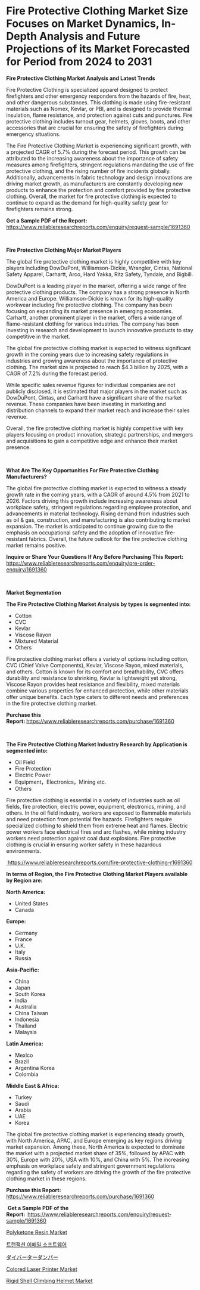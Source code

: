 <p><h1>Fire Protective Clothing Market Size Focuses on Market Dynamics, In-Depth Analysis and Future Projections of its Market Forecasted for Period from 2024 to 2031</h1></p><p><strong>Fire Protective Clothing Market Analysis and Latest Trends</strong></p>
<p><p>Fire Protective Clothing is specialized apparel designed to protect firefighters and other emergency responders from the hazards of fire, heat, and other dangerous substances. This clothing is made using fire-resistant materials such as Nomex, Kevlar, or PBI, and is designed to provide thermal insulation, flame resistance, and protection against cuts and punctures. Fire protective clothing includes turnout gear, helmets, gloves, boots, and other accessories that are crucial for ensuring the safety of firefighters during emergency situations.</p><p>The Fire Protective Clothing Market is experiencing significant growth, with a projected CAGR of 5.7% during the forecast period. This growth can be attributed to the increasing awareness about the importance of safety measures among firefighters, stringent regulations mandating the use of fire protective clothing, and the rising number of fire incidents globally. Additionally, advancements in fabric technology and design innovations are driving market growth, as manufacturers are constantly developing new products to enhance the protection and comfort provided by fire protective clothing. Overall, the market for fire protective clothing is expected to continue to expand as the demand for high-quality safety gear for firefighters remains strong.</p></p>
<p><strong>Get a Sample PDF of the Report:&nbsp;</strong> <a href="https://www.reliableresearchreports.com/enquiry/request-sample/1691360">https://www.reliableresearchreports.com/enquiry/request-sample/1691360</a></p>
<p>&nbsp;</p>
<p><strong>Fire Protective Clothing Major Market Players</strong></p>
<p><p>The global fire protective clothing market is highly competitive with key players including DowDuPont, Williamson-Dickie, Wrangler, Cintas, National Safety Apparel, Carhartt, Arco, Hard Yakka, Ritz Safety, Tyndale, and Bigbill. </p><p>DowDuPont is a leading player in the market, offering a wide range of fire protective clothing products. The company has a strong presence in North America and Europe. Williamson-Dickie is known for its high-quality workwear including fire protective clothing. The company has been focusing on expanding its market presence in emerging economies. Carhartt, another prominent player in the market, offers a wide range of flame-resistant clothing for various industries. The company has been investing in research and development to launch innovative products to stay competitive in the market.</p><p>The global fire protective clothing market is expected to witness significant growth in the coming years due to increasing safety regulations in industries and growing awareness about the importance of protective clothing. The market size is projected to reach $4.3 billion by 2025, with a CAGR of 7.2% during the forecast period.</p><p>While specific sales revenue figures for individual companies are not publicly disclosed, it is estimated that major players in the market such as DowDuPont, Cintas, and Carhartt have a significant share of the market revenue. These companies have been investing in marketing and distribution channels to expand their market reach and increase their sales revenue.</p><p>Overall, the fire protective clothing market is highly competitive with key players focusing on product innovation, strategic partnerships, and mergers and acquisitions to gain a competitive edge and enhance their market presence.</p></p>
<p>&nbsp;</p>
<p><strong>What Are The Key Opportunities For Fire Protective Clothing Manufacturers?</strong></p>
<p><p>The global fire protective clothing market is expected to witness a steady growth rate in the coming years, with a CAGR of around 4.5% from 2021 to 2026. Factors driving this growth include increasing awareness about workplace safety, stringent regulations regarding employee protection, and advancements in material technology. Rising demand from industries such as oil & gas, construction, and manufacturing is also contributing to market expansion. The market is anticipated to continue growing due to the emphasis on occupational safety and the adoption of innovative fire-resistant fabrics. Overall, the future outlook for the fire protective clothing market remains positive.</p></p>
<p><strong>Inquire or Share Your Questions If Any Before Purchasing This Report:</strong> <a href="https://www.reliableresearchreports.com/enquiry/pre-order-enquiry/1691360">https://www.reliableresearchreports.com/enquiry/pre-order-enquiry/1691360</a></p>
<p>&nbsp;</p>
<p><strong>Market Segmentation</strong></p>
<p><strong>The Fire Protective Clothing Market Analysis by types is segmented into:</strong></p>
<p><ul><li>Cotton</li><li>CVC</li><li>Kevlar</li><li>Viscose Rayon</li><li>Mixtured Material</li><li>Others</li></ul></p>
<p><p>Fire protective clothing market offers a variety of options including cotton, CVC (Chief Valve Components), Kevlar, Viscose Rayon, mixed materials, and others. Cotton is known for its comfort and breathability, CVC offers durability and resistance to shrinking, Kevlar is lightweight yet strong, Viscose Rayon provides heat resistance and flexibility, mixed materials combine various properties for enhanced protection, while other materials offer unique benefits. Each type caters to different needs and preferences in the fire protective clothing market.</p></p>
<p><strong>Purchase this Report:&nbsp;</strong><a href="https://www.reliableresearchreports.com/purchase/1691360">https://www.reliableresearchreports.com/purchase/1691360</a></p>
<p>&nbsp;</p>
<p><strong>The Fire Protective Clothing Market Industry Research by Application is segmented into:</strong></p>
<p><ul><li>Oil Field</li><li>Fire Protection</li><li>Electric Power</li><li>Equipment，Electronics，Mining etc.</li><li>Others</li></ul></p>
<p><p>Fire protective clothing is essential in a variety of industries such as oil fields, fire protection, electric power, equipment, electronics, mining, and others. In the oil field industry, workers are exposed to flammable materials and need protection from potential fire hazards. Firefighters require specialized clothing to shield them from extreme heat and flames. Electric power workers face electrical fires and arc flashes, while mining industry workers need protection against coal dust explosions. Fire protective clothing is crucial in ensuring worker safety in these hazardous environments.</p></p>
<p><a href="https://www.reliableresearchreports.com/fire-protective-clothing-r1691360">&nbsp;https://www.reliableresearchreports.com/fire-protective-clothing-r1691360</a></p>
<p><strong>In terms of Region, the Fire Protective Clothing Market Players available by Region are:</strong></p>
<p>
    <p> <strong> North America: </strong>
        <ul>
            <li>United States</li>
            <li>Canada</li>
        </ul>
        </p> 
    <p> <strong> Europe: </strong>
        <ul>
            <li>Germany</li>
            <li>France</li>
            <li>U.K.</li>
            <li>Italy</li>
            <li>Russia</li>
        </ul>
        </p> 
    <p> <strong> Asia-Pacific: </strong>
        <ul>
            <li>China</li>
            <li>Japan</li>
            <li>South Korea</li>
            <li>India</li>
            <li>Australia</li>
            <li>China Taiwan</li>
            <li>Indonesia</li>
            <li>Thailand</li>
            <li>Malaysia</li>
        </ul>
        </p> 
    <p> <strong> Latin America: </strong>
        <ul>
            <li>Mexico</li>
            <li>Brazil</li>
            <li>Argentina Korea</li>
            <li>Colombia</li>
        </ul>
        </p> 
    <p> <strong> Middle East & Africa: </strong>
        <ul>
            <li>Turkey</li>
            <li>Saudi</li>
            <li>Arabia</li>
            <li>UAE</li>
            <li>Korea</li>
        </ul>
    </p>
    </p>
<p><p>The global fire protective clothing market is experiencing steady growth, with North America, APAC, and Europe emerging as key regions driving market expansion. Among these, North America is expected to dominate the market with a projected market share of 35%, followed by APAC with 30%, Europe with 20%, USA with 10%, and China with 5%. The increasing emphasis on workplace safety and stringent government regulations regarding the safety of workers are driving the growth of the fire protective clothing market in these regions.</p></p>
<p><strong>Purchase this Report: </strong><a href="https://www.reliableresearchreports.com/purchase/1691360">https://www.reliableresearchreports.com/purchase/1691360</a></p>
<p>&nbsp;<strong>Get a Sample PDF of the Report:&nbsp;&nbsp;</strong><a href="https://www.reliableresearchreports.com/enquiry/request-sample/1691360">https://www.reliableresearchreports.com/enquiry/request-sample/1691360</a></p>
<p><strong></strong></p>
<p><p><a href="https://issuu.com/reportprime-2/docs/polyketone-resin-market-size-2030.pptx">Polyketone Resin Market</a></p><p><a href="https://medium.com/@ishacian.georges/%EA%B1%B0%EB%9E%98-%EC%9D%B4%EB%A9%94%EC%9D%BC-%EC%86%8C%ED%94%84%ED%8A%B8%EC%9B%A8%EC%96%B4-%EC%8B%9C%EC%9E%A5-%EC%A1%B0%EC%82%AC-%EB%B3%B4%EA%B3%A0%EC%84%9C-2024%EB%85%84%EB%B6%80%ED%84%B0-2031%EB%85%84%EA%B9%8C%EC%A7%80%EC%9D%98-%EC%97%AD%EC%82%AC%EC%99%80-%EC%98%88%EC%B8%A1-1377cc78273a">트랜잭션 이메일 소프트웨어</a></p><p><a href="https://github.com/adcxff01450218/Market-Research-Report-List-1/blob/main/660536030976.md">ダイバーターダンパー</a></p><p><a href="https://github.com/jhcraigie/Market-Research-Report-List-3/blob/main/colored-laser-printer-market.md">Colored Laser Printer Market</a></p><p><a href="https://www.linkedin.com/pulse/rigid-shell-climbing-helmet-market-trends-forecast-competitive-ehqmc?trackingId=ygSvgr78d5Mnfj5EAdNKBQ%3D%3D">Rigid Shell Climbing Helmet Market</a></p></p>